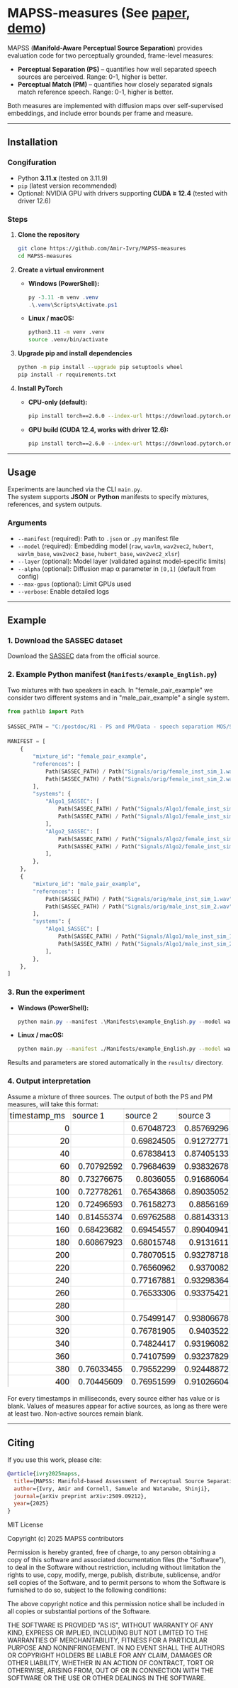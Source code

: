 # MAPSS-measures (See [paper](https://arxiv.org/abs/2509.09212v1), [demo](https://huggingface.co/spaces/AIvry/MAPSS-measures))

MAPSS (**Manifold-Aware Perceptual Source Separation**) provides evaluation code for two perceptually grounded, frame-level measures:  
- **Perceptual Separation (PS)** – quantifies how well separated speech sources are perceived. Range: 0-1, higher is better.
- **Perceptual Match (PM)** – quantifies how closely separated signals match reference speech. Range: 0-1, higher is better.

Both measures are implemented with diffusion maps over self-supervised embeddings, and include error bounds per frame and measure.

---

## Installation

### Congifuration
- Python **3.11.x** (tested on 3.11.9)  
- `pip` (latest version recommended)  
- Optional: NVIDIA GPU with drivers supporting **CUDA ≥ 12.4** (tested with driver 12.6)

### Steps

1. **Clone the repository**
   ```bash
   git clone https://github.com/Amir-Ivry/MAPSS-measures
   cd MAPSS-measures
   ```

2. **Create a virtual environment**
   - **Windows (PowerShell):**
     ```powershell
     py -3.11 -m venv .venv
     .\.venv\Scripts\Activate.ps1
     ```
   - **Linux / macOS:**
     ```bash
     python3.11 -m venv .venv
     source .venv/bin/activate
     ```

3. **Upgrade pip and install dependencies**
   ```bash
   python -m pip install --upgrade pip setuptools wheel
   pip install -r requirements.txt
   ```

4. **Install PyTorch**
   - **CPU-only (default):**
     ```bash
     pip install torch==2.6.0 --index-url https://download.pytorch.org/whl/cpu
     ```
   - **GPU build (CUDA 12.4, works with driver 12.6):**
     ```bash
     pip install torch==2.6.0 --index-url https://download.pytorch.org/whl/cu124
     ```

---

## Usage

Experiments are launched via the CLI `main.py`.  
The system supports **JSON** or **Python** manifests to specify mixtures, references, and system outputs.  

### Arguments
- `--manifest` (required): Path to `.json` or `.py` manifest file  
- `--model` (required): Embedding model (`raw`, `wavlm`, `wav2vec2`, `hubert`, `wavlm_base`, `wav2vec2_base`, `hubert_base`, `wav2vec2_xlsr`)  
- `--layer` (optional): Model layer (validated against model-specific limits)  
- `--alpha` (optional): Diffusion map α parameter in `[0,1]` (default from config)  
- `--max-gpus` (optional): Limit GPUs used  
- `--verbose`: Enable detailed logs  

---

## Example

### 1. Download the SASSEC dataset  
Download the [SASSEC](https://www.audiolabs-erlangen.de/content/resources/00_2019-WASPAA-SEBASS/SASSEC.zip) data from the official source.

### 2. Example Python manifest (`Manifests/example_English.py`)
Two mixtures with two speakers in each. In "female_pair_example" we consider two different systems and in "male_pair_example" a single system.
```python
from pathlib import Path

SASSEC_PATH = "C:/postdoc/R1 - PS and PM/Data - speech separation MOS/SASSEC"  # full path

MANIFEST = [
    {
        "mixture_id": "female_pair_example",
        "references": [
            Path(SASSEC_PATH) / Path("Signals/orig/female_inst_sim_1.wav"),
            Path(SASSEC_PATH) / Path("Signals/orig/female_inst_sim_2.wav"),
        ],
        "systems": {
            "Algo1_SASSEC": [
                Path(SASSEC_PATH) / Path("Signals/Algo1/female_inst_sim_1.wav"),
                Path(SASSEC_PATH) / Path("Signals/Algo1/female_inst_sim_2.wav"),
            ],
            "Algo2_SASSEC": [
                Path(SASSEC_PATH) / Path("Signals/Algo2/female_inst_sim_1.wav"),
                Path(SASSEC_PATH) / Path("Signals/Algo2/female_inst_sim_2.wav"),
            ],
        },
    },
    {
        "mixture_id": "male_pair_example",
        "references": [
            Path(SASSEC_PATH) / Path("Signals/orig/male_inst_sim_1.wav"),
            Path(SASSEC_PATH) / Path("Signals/orig/male_inst_sim_2.wav"),
        ],
        "systems": {
            "Algo1_SASSEC": [
                Path(SASSEC_PATH) / Path("Signals/Algo1/male_inst_sim_1.wav"),
                Path(SASSEC_PATH) / Path("Signals/Algo1/male_inst_sim_2.wav"),
            ],
        },
    },
]
```

### 3. Run the experiment
- **Windows (PowerShell):**
  ```powershell
  python main.py --manifest .\Manifests\example_English.py --model wav2vec2 --alpha 1.0 --layer 2 --verbose
  ```
- **Linux / macOS:**
  ```bash
  python main.py --manifest ./Manifests/example_English.py --model wav2vec2 --alpha 1.0 --layer 2 --verbose
  ```

Results and parameters are stored automatically in the `results/` directory.

### 4. Output interpretation
Assume a mixture of three sources. The output of both the PS and PM measures, will take this format:
![Screenshot of the app](assets/example_of_output.png)

For every timestamps in milliseconds, every source either has value or is blank. Values of measures appear for active sources, as long as there were at least two. Non-active sources remain blank.

---

## Citing

If you use this work, please cite:

```bibtex
@article{ivry2025mapss,
  title={MAPSS: Manifold-based Assessment of Perceptual Source Separation},
  author={Ivry, Amir and Cornell, Samuele and Watanabe, Shinji},
  journal={arXiv preprint arXiv:2509.09212},
  year={2025}
}

```
MIT License

Copyright (c) 2025 MAPSS contributors

Permission is hereby granted, free of charge, to any person obtaining a copy
of this software and associated documentation files (the "Software"), to deal
in the Software without restriction, including without limitation the rights
to use, copy, modify, merge, publish, distribute, sublicense, and/or sell
copies of the Software, and to permit persons to whom the Software is
furnished to do so, subject to the following conditions:

The above copyright notice and this permission notice shall be included in all
copies or substantial portions of the Software.

THE SOFTWARE IS PROVIDED "AS IS", WITHOUT WARRANTY OF ANY KIND, EXPRESS OR
IMPLIED, INCLUDING BUT NOT LIMITED TO THE WARRANTIES OF MERCHANTABILITY,
FITNESS FOR A PARTICULAR PURPOSE AND NONINFRINGEMENT. IN NO EVENT SHALL THE
AUTHORS OR COPYRIGHT HOLDERS BE LIABLE FOR ANY CLAIM, DAMAGES OR OTHER
LIABILITY, WHETHER IN AN ACTION OF CONTRACT, TORT OR OTHERWISE, ARISING FROM,
OUT OF OR IN CONNECTION WITH THE SOFTWARE OR THE USE OR OTHER DEALINGS IN THE
SOFTWARE.
```
